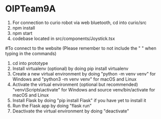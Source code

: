 # OIPTeam9A

1. For connection to curio robot via web bluetooth, cd into curio/src
2. npm install
3. npm start
4. codebase located in src/components/Joystick.tsx

#To connect to the website (Please remember to not include the " " when typing in the commands)
1. cd into prototype
2. Install virtualenv (optional) by doing pip install virtualenv
3. Create a new virtual environment by doing "python -m venv venv" for Windows and "python3 -m venv venv" for macOS and Linux 
4. Activate the virtual environment (optional but recommended) "venv\Scripts\activate" for Windows and source venv/bin/activate for macOS and Linux
5. Install Flask by doing "pip install Flask" if you have yet to install it
6. Run the Flask app by doing "flask run"
7. Deactivate the virtual environment by doing "deactivate"